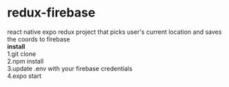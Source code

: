 # redux-firebase
react native expo redux project that picks user's current location and saves the coords to firebase\
**install**\
1.git clone\
2.npm install\
3.update .env with your firebase credentials\
4.expo start
